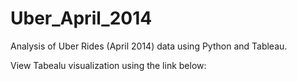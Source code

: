 # Uber_April_2014
Analysis of Uber Rides (April 2014) data using Python and Tableau.

View Tabealu visualization using the link below:

